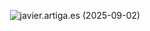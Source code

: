 <p align="center"><img src="https://github.com/user-attachments/assets/fecaecab-5041-4c24-941d-60aec77f3924" alt="javier.artiga.es (2025-09-02)"/></p>
